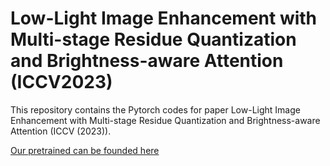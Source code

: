 # Low-Light Image Enhancement with Multi-stage Residue Quantization and Brightness-aware Attention (ICCV2023)

This repository contains the Pytorch codes for paper Low-Light Image Enhancement with Multi-stage Residue Quantization and Brightness-aware Attention (ICCV (2023)).

[Our pretrained can be founded here]([http://www.cnblogs.com/sxdcgaq8080/p/7894828.html](https://drive.google.com/drive/folders/1mFBjwejx1qlvILfiyzl1MQb4RjKAqyhx?usp=drive_link)https://drive.google.com/drive/folders/1mFBjwejx1qlvILfiyzl1MQb4RjKAqyhx?usp=drive_link)
